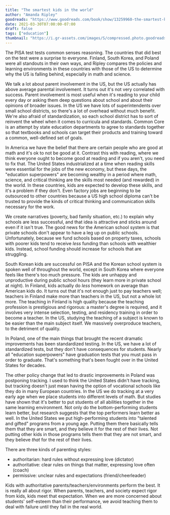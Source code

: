 ```yaml
---
title: "The smartest kids in the world"
author: "Amanda Ripley"
goodreads: "https://www.goodreads.com/book/show/13259960-the-smartest-kids-in-the-world"
date: 2021-03-30T07:00:00-07:00
draft: false
tags: ["education"]
thumbnail: "https://i.gr-assets.com/images/S/compressed.photo.goodreads.com/books/1408912974l/13259960.jpg"
---
```


The PISA test tests common senses reasoning. The countries that did best on the test were a surprise to everyone. Finland, South Korea, and Poland were all standouts in their own ways, and Ripley compares the policies and learning environments in these countries with those of the US to determine why the US is falling behind, especially in math and science.

We talk a lot about parent involvement in the US, but the US actually has above average parental involvement. It turns out it's not very correlated with success. Parent involvement is most useful when it's reading to your child every day or asking them deep questions about school and about their opinions of broader issues. In the US we have lots of superintendents over small school districts, so there's a lot of overhead without much benefit. We're also afraid of standardization, so each school district has to sort of reinvent the wheel when it comes to curricula and standards. Common Core is an attempt by state education departments to agree to standards together so that textbooks and schools can target their products and training toward a common, well-defined set of goals.

In America we have the belief that there are certain people who are good at math and it's ok to not be good at it. Contrast this with reading, where we think everyone ought to become good at reading and if you aren't, you need to fix that. The United States industrialized at a time when reading skills were essential for the jobs of the new economy, but these days, the "education superpowers" are becoming wealthy in a period where math, science, and critical thinking are the skills most needed (and rewarded) in the world. In these countries, kids are expected to develop these skills, and it's a problem if they don't. Even factory jobs are beginning to be outsourced to other countries because a US high school diploma can't be trusted to provide the kinds of critical thinking and communication skills necessary for the work.

We create narratives (poverty, bad family situation, etc.) to explain why schools are less successful, and that idea is attractive and sticks around even if it isn't true. The good news for the American school system is that private schools don't appear to have a leg up on public schools. Unfortunately, because we fund schools based on property taxes, schools with poorer kids tend to receive *less* funding than schools with wealthier kids. Instead, school funding should increase for schools that are struggling.

South Korean kids are successful on PISA and the Korean school system is spoken well of throughout the world, except in South Korea where everyone feels like there's too much pressure. The kids are unhappy and unproductive during public school hours (they learn more in private school at night). In Finland, kids actually do *less* homework on average than American kids do. It turns out that it's not enough just to pay teachers well; teachers in Finland make more than teachers in the US, but not a whole lot more. The teaching in Finland is high quality because the teaching profession is prestigious and rigorous: a master's degree is required, and it involves very intense selection, testing, and residency training in order to become a teacher. In the US, studying the teaching of a subject is known to be easier than the main subject itself. We massively overproduce teachers, to the detriment of quality.

In Poland, one of the main things that brought the recent dramatic improvements has been standardized testing. In the US, we have a lot of standardized tests, but they don't have consequences for students. Nearly all "education superpowers" have graduation tests that you must pass in order to graduate. That's something that's been fought over in the United States for decades.

The other policy change that led to drastic improvements in Poland was postponing tracking. I used to think the United States didn't have tracking, but tracking doesn't just mean having the option of vocational schools like they do in many European countries. In the US we do tracking at a very early age when we place students into different levels of math. But studies have shown that it's better to put students of all abilities together in the same learning environment. Not only do the bottom-performing students learn better, but research suggests that the top performers learn better as well. In the United States we put high-performing students into "talented and gifted" programs from a young age. Putting them there basically tells them that they are smart, and they believe it for the rest of their lives. Not putting other kids in those programs tells them that they are not smart, and they believe *that* for the rest of their lives.

There are three kinds of parenting styles:

- authoritarian: hard rules without expressing love (dictator)
- authoritative: clear rules on things that matter, expressing love often (coach)
- permissive: unclear rules and expectations (friend/cheerleader)

Kids with authoritative parents/teachers/environments perform the best. It is really all about rigor. When parents, teachers, and society expect rigor from kids, kids meet that expectation. When we are more concerned about students' self-esteem than their performance, we avoid teaching them to deal with failure until they fail in the real world.
